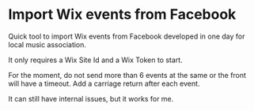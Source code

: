 # Import Wix events from Facebook

Quick tool to import Wix events from Facebook developed in one day for local music association.

It only requires a Wix Site Id and a Wix Token to start.

For the moment, do not send more than 6 events at the same or the front will have a timeout. Add a carriage return after each event.

It can still have internal issues, but it works for me.